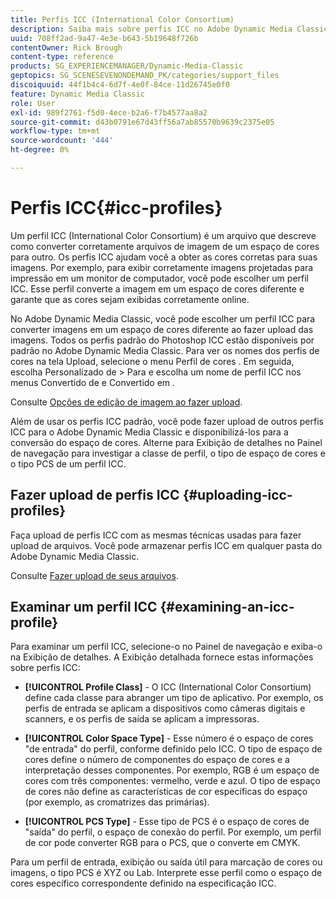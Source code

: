 ```yaml
---
title: Perfis ICC (International Color Consortium)
description: Saiba mais sobre perfis ICC no Adobe Dynamic Media Classic.
uuid: 708ff2ad-9a47-4e3e-b643-5b19648f726b
contentOwner: Rick Brough
content-type: reference
products: SG_EXPERIENCEMANAGER/Dynamic-Media-Classic
geptopics: SG_SCENESEVENONDEMAND_PK/categories/support_files
discoiquuid: 44f1b4c4-6d7f-4e0f-84ce-11d26745e0f0
feature: Dynamic Media Classic
role: User
exl-id: 989f2761-f5d0-4ece-b2a6-f7b4577aa8a2
source-git-commit: d43b0791e67d43ff56a7ab85570b9639c2375e05
workflow-type: tm+mt
source-wordcount: '444'
ht-degree: 0%

---
```


# Perfis ICC{#icc-profiles}

Um perfil ICC (International Color Consortium) é um arquivo que descreve como converter corretamente arquivos de imagem de um espaço de cores para outro. Os perfis ICC ajudam você a obter as cores corretas para suas imagens. Por exemplo, para exibir corretamente imagens projetadas para impressão em um monitor de computador, você pode escolher um perfil ICC. Esse perfil converte a imagem em um espaço de cores diferente e garante que as cores sejam exibidas corretamente online.

No Adobe Dynamic Media Classic, você pode escolher um perfil ICC para converter imagens em um espaço de cores diferente ao fazer upload das imagens. Todos os perfis padrão do Photoshop ICC estão disponíveis por padrão no Adobe Dynamic Media Classic. Para ver os nomes dos perfis de cores na tela Upload, selecione o menu Perfil de cores . Em seguida, escolha Personalizado de > Para e escolha um nome de perfil ICC nos menus Convertido de e Convertido em .

Consulte [Opções de edição de imagem ao fazer upload](image-editing-options-upload.md#image-editing-options-at-upload).

Além de usar os perfis ICC padrão, você pode fazer upload de outros perfis ICC para o Adobe Dynamic Media Classic e disponibilizá-los para a conversão do espaço de cores. Alterne para Exibição de detalhes no Painel de navegação para investigar a classe de perfil, o tipo de espaço de cores e o tipo PCS de um perfil ICC.

## Fazer upload de perfis ICC {#uploading-icc-profiles}

Faça upload de perfis ICC com as mesmas técnicas usadas para fazer upload de arquivos. Você pode armazenar perfis ICC em qualquer pasta do Adobe Dynamic Media Classic.

Consulte [Fazer upload de seus arquivos](uploading-files.md#uploading_your_files).

## Examinar um perfil ICC {#examining-an-icc-profile}

Para examinar um perfil ICC, selecione-o no Painel de navegação e exiba-o na Exibição de detalhes. A Exibição detalhada fornece estas informações sobre perfis ICC:

* **[!UICONTROL Profile Class]** - O ICC (International Color Consortium) define cada classe para abranger um tipo de aplicativo. Por exemplo, os perfis de entrada se aplicam a dispositivos como câmeras digitais e scanners, e os perfis de saída se aplicam a impressoras.

* **[!UICONTROL Color Space Type]** - Esse número é o espaço de cores &quot;de entrada&quot; do perfil, conforme definido pelo ICC. O tipo de espaço de cores define o número de componentes do espaço de cores e a interpretação desses componentes. Por exemplo, RGB é um espaço de cores com três componentes: vermelho, verde e azul. O tipo de espaço de cores não define as características de cor específicas do espaço (por exemplo, as cromatrizes das primárias).

* **[!UICONTROL PCS Type]** - Esse tipo de PCS é o espaço de cores de &quot;saída&quot; do perfil, o espaço de conexão do perfil. Por exemplo, um perfil de cor pode converter RGB para o PCS, que o converte em CMYK.

Para um perfil de entrada, exibição ou saída útil para marcação de cores ou imagens, o tipo PCS é XYZ ou Lab. Interprete esse perfil como o espaço de cores específico correspondente definido na especificação ICC.
